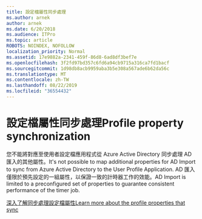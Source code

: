 ```yaml
---
title: 設定檔屬性同步處理
ms.author: arnek
author: arnek
ms.date: 6/20/2018
ms.audience: ITPro
ms.topic: article
ROBOTS: NOINDEX, NOFOLLOW
localization_priority: Normal
ms.assetid: 17e9882a-2341-459f-86d8-6ad8df3bef7e
ms.openlocfilehash: 3f2fd97bd357c6fd6a94cb9715a316ca7fd1bacf
ms.sourcegitcommit: 1d98db8acb9959aba3b5e308a567ade6b62da56c
ms.translationtype: MT
ms.contentlocale: zh-TW
ms.lasthandoff: 08/22/2019
ms.locfileid: "36554432"
---
```

# <a name="profile-property-synchronization"></a><span data-ttu-id="95f6b-102">設定檔屬性同步處理</span><span class="sxs-lookup"><span data-stu-id="95f6b-102">Profile property synchronization</span></span>

<span data-ttu-id="95f6b-103">您不能將對應至使用者設定檔應用程式從 Azure Active Directory 同步處理 AD 匯入的其他屬性。</span><span class="sxs-lookup"><span data-stu-id="95f6b-103">It's not possible to map additional properties for AD Import to sync from Azure Active Directory to the User Profile Application.</span></span> <span data-ttu-id="95f6b-104">AD 匯入僅限於預先設定的一組屬性，以保證一致的計時器工作的效能。</span><span class="sxs-lookup"><span data-stu-id="95f6b-104">AD Import is limited to a preconfigured set of properties to guarantee consistent performance of the timer job.</span></span>
  
[<span data-ttu-id="95f6b-105">深入了解同步處理設定檔屬性</span><span class="sxs-lookup"><span data-stu-id="95f6b-105">Learn more about the profile properties that sync</span></span>](https://go.microsoft.com/fwlink/?linkid=875671)
  

